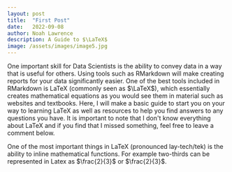 ```yaml
---
layout: post
title:  "First Post"
date:   2022-09-08
author: Noah Lawrence
description: A Guide to $\LaTeX$
image: /assets/images/image5.jpg
---
```

One important skill for Data Scientists is the ability to convey data in a way that is useful for others.  Using tools such as RMarkdown will make creating reports for your data significantly easier.  One of the best tools included in RMarkdown is LaTeX (commonly seen as $\LaTeX$), which essentially creates mathematical equations as you would see them in material such as websites and textbooks.  Here, I will make a basic guide to start you on your way to learning LaTeX as well as resources to help you find answers to any questions you have.  It is important to note that I don't know everything about LaTeX and if you find that I missed something, feel free to leave a comment below.

One of the most important things in LaTeX (pronounced lay-tech/tek) is the ability to inline mathematical functions.  For example two-thirds can be represented in Latex as \$\frac{2}{3}\$ or $\frac{2}{3}$.